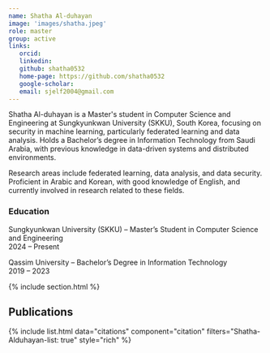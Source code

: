 ```yaml
---
name: Shatha Al-duhayan
image: 'images/shatha.jpeg'
role: master
group: active
links:
   orcid: 
   linkedin: 
   github: shatha0532
   home-page: https://github.com/shatha0532
   google-scholar: 
   email: sjelf2004@gmail.com
---
```


Shatha Al-duhayan is a Master's student in Computer Science and Engineering at Sungkyunkwan University (SKKU), South Korea, focusing on security in machine learning, particularly federated learning and data analysis. Holds a Bachelor’s degree in Information Technology from Saudi Arabia, with previous knowledge in data-driven systems and distributed environments.

Research areas include federated learning, data analysis, and data security. Proficient in Arabic and Korean, with good knowledge of English, and currently involved in research related to these fields.


### Education
Sungkyunkwan University (SKKU) – Master’s Student in Computer Science and Engineering <br>
2024 – Present

Qassim University – Bachelor’s Degree in Information Technology<br>
2019 – 2023


{% include section.html %}
## Publications

{% include list.html data="citations" component="citation" filters="Shatha-Alduhayan-list: true" style="rich" %}